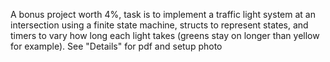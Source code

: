 A bonus project worth 4%, task is to implement a traffic light system at an intersection using a finite state machine, structs to represent states, and timers to vary
how long each light takes (greens stay on longer than yellow for example). See "Details" for pdf and setup photo